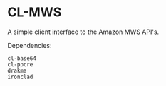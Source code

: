 # CL-MWS
A simple client interface to the Amazon MWS API's.

Dependencies:
```
cl-base64
cl-ppcre
drakma
ironclad
```